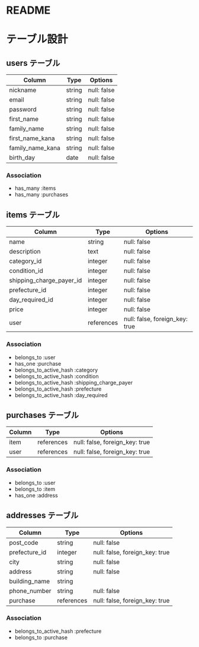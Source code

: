 # README

 # テーブル設計

## users テーブル
| Column           | Type   | Options     |
| ---------------- | ------ | ----------- |
| nickname         | string | null: false |
| email            | string | null: false |
| password         | string | null: false |
| first_name       | string | null: false |
| family_name      | string | null: false |
| first_name_kana  | string | null: false |
| family_name_kana | string | null: false |
| birth_day        | date   | null: false |

### Association

- has_many :items
- has_many :purchases


## items テーブル
| Column                   | Type       | Options                       |
| -------------------      | ---------- | -----------                   |
| name                     | string     | null: false                   |
| description              | text       | null: false                   |
| category_id              | integer    | null: false                   |
| condition_id             | integer    | null: false                   |
| shipping_charge_payer_id | integer    | null: false                   |
| prefecture_id            | integer    | null: false                   |
| day_required_id          | integer    | null: false                   |
| price                    | integer    | null: false                   |
| user                     | references | null: false, foreign_key: true| 


### Association

- belongs_to :user
- has_one :purchase
- belongs_to_active_hash :category
- belongs_to_active_hash :condition
- belongs_to_active_hash :shipping_charge_payer 
- belongs_to_active_hash :prefecture
- belongs_to_active_hash :day_required


## purchases テーブル
| Column        | Type       |  Options                        |
| ------------- | -------    | ------------------------------ |
| item          | references | null: false, foreign_key: true |
| user          | references | null: false, foreign_key: true |

### Association

- belongs_to :user
- belongs_to :item
- has_one :address

## addresses テーブル

| Column        | Type       | Options                        |
| ------------- | ---------- | ------------------------------ |
| post_code     | string     | null: false                    |
| prefecture_id | integer    | null: false, foreign_key: true |
| city          | string     | null: false                    |
| address       | string     | null: false                    |
| building_name | string     |                                |
| phone_number  | string     | null: false                    |
| purchase      | references | null: false, foreign_key: true |

### Association

- belongs_to_active_hash :prefecture
- belongs_to :purchase